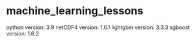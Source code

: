 # machine_learning_lessons
python version: 3.9
netCDF4 version: 1.6.1
lightgbm version: 3.3.3
xgboost version:  1.6.2

